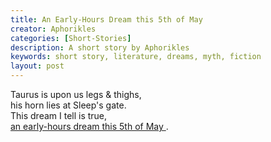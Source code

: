 ```yaml
---
title: An Early-Hours Dream this 5th of May
creator: Aphorikles
categories: [Short-Stories]
description: A short story by Aphorikles
keywords: short story, literature, dreams, myth, fiction
layout: post
---
```


<p class="hanging">
  Taurus is upon us legs & thighs,<br>
  his horn lies at Sleep's gate.<br>
  This dream I tell is true,<br>
  <a href="https://firebasestorage.googleapis.com/v0/b/perceptua-b6ea3.appspot.com/o/public%2FAn%20Early-Hours%20Dream%20This%205th%20of%20May.pdf?alt=media&token=7432a96f-ebd1-4e14-a769-2dc03c79788d">
    an early-hours dream this 5th of May
  </a>.
</p>
